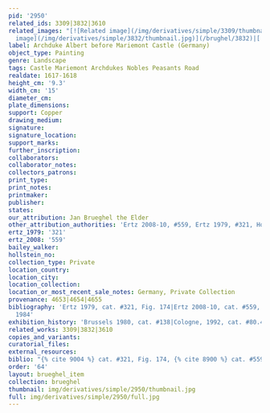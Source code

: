 ```yaml
---
pid: '2950'
related_ids: 3309|3832|3610
related_images: "[![Related image](/img/derivatives/simple/3309/thumbnail.jpg)](/brughel/3309)|[![Related
  image](/img/derivatives/simple/3832/thumbnail.jpg)](/brughel/3832)|[![Related image](/img/derivatives/simple/3610/thumbnail.jpg)](/brughel/3610)"
label: Archduke Albert before Mariemont Castle (Germany)
object_type: Painting
genre: Landscape
tags: Castle Mariemont Archdukes Nobles Peasants Road
realdate: 1617-1618
height_cm: '9.3'
width_cm: '15'
diameter_cm: 
plate_dimensions: 
support: Copper
drawing_medium: 
signature: 
signature_location: 
support_marks: 
further_inscription: 
collaborators: 
collaborator_notes: 
collectors_patrons: 
print_type: 
print_notes: 
printmaker: 
publisher: 
states: 
our_attribution: Jan Brueghel the Elder
other_attribution_authorities: 'Ertz 2008-10, #559, Ertz 1979, #321, Honig database'
ertz_1979: '321'
ertz_2008: '559'
bailey_walker: 
hollstein_no: 
collection_type: Private
location_country: 
location_city: 
location_collection: 
location_or_most_recent_sale_notes: Germany, Private Collection
provenance: 4653|4654|4655
bibliography: 'Ertz 1979, cat. #321, Fig. 174|Ertz 2008-10, cat. #559, pp. 1212-13|Freedberg
  1984'
exhibition_history: 'Brussels 1980, cat. #138|Cologne, 1992, cat. #80.4'
related_works: 3309|3832|3610
copies_and_variants: 
curatorial_files: 
external_resources: 
biblio: "{% cite 9004 %} cat. #321, Fig. 174, {% cite 8900 %} cat. #559, pp. 1212-13"
order: '64'
layout: brueghel_item
collection: brueghel
thumbnail: img/derivatives/simple/2950/thumbnail.jpg
full: img/derivatives/simple/2950/full.jpg
---
```

